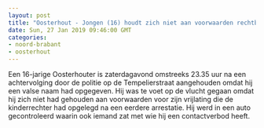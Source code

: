 ```yaml
---
layout: post
title: "Oosterhout - Jongen (16) houdt zich niet aan voorwaarden rechtbank en wordt aangehouden"
date: Sun, 27 Jan 2019 09:46:00 GMT
categories: 
- noord-brabant 
- oosterhout 
---
```


Een 16-jarige Oosterhouter is zaterdagavond omstreeks 23.35 uur na een achtervolging door de politie op de Tempelierstraat aangehouden omdat hij een valse naam had opgegeven. Hij was te voet op de vlucht gegaan omdat hij zich niet had gehouden aan voorwaarden voor zijn vrijlating die de kinderrechter had opgelegd na een eerdere arrestatie. Hij werd in een auto gecontroleerd waarin ook iemand zat met wie hij een contactverbod heeft.
